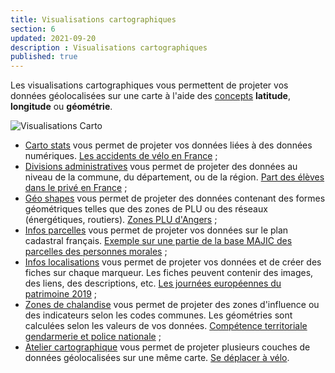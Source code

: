 ```yaml
---
title: Visualisations cartographiques
section: 6
updated: 2021-09-20
description : Visualisations cartographiques
published: true
---
```


Les visualisations cartographiques vous permettent de projeter vos données géolocalisées sur une carte à l'aide des [concepts](./user-guide-backoffice/concept) **latitude**, **longitude** ou **géométrie**.

![Visualisations Carto](./images/user-guide-backoffice/visu-carto.jpg)

* [Carto stats](./user-guide-backoffice/carto-stats) vous permet de projeter vos données liées à des données numériques. [Les accidents de vélo en France](https://opendata.koumoul.com/reuses/cartographie-des-accidents-de-velo)&nbsp;;
* [Divisions administratives](./user-guide-backoffice/div-admin) vous permet de projeter des données au niveau de la commune, du département, ou de la région. [Part des élèves dans le privé en France](https://opendata.koumoul.com/reuses/ratio-public-prive-du-nombre-d'eleves-dans-les-ecoles-par-commune)&nbsp;;
* [Géo shapes](./user-guide-backoffice/geo-shapes) vous permet de projeter des données contenant des formes géométriques telles que des zones de PLU ou des réseaux (énergétiques, routiers). [Zones PLU d'Angers](https://opendata.koumoul.com/reuses/plu-zone-urba-angers-loire-metropole)&nbsp;;
* [Infos parcelles](./user-guide-backoffice/infos-parcelles) vous permet de projeter vos données sur le plan cadastral français. [Exemple sur une partie de la base MAJIC des parcelles des personnes morales](https://opendata.koumoul.com/reuses/carte-des-parcelles-des-personnes-morales-majic)&nbsp;;
* [Infos localisations](./user-guide-backoffice/infos-localisations) vous permet de projeter vos données et de créer des fiches sur chaque marqueur. Les fiches peuvent contenir des images, des liens, des descriptions, etc. [Les journées européennes du patrimoine 2019](https://opendata.koumoul.com/reuses/carte-des-evenements-des-journees-europeennes-du-patrimoine-en-france-2019)&nbsp;;
* [Zones de chalandise](./user-guide-backoffice/catchment-area) vous permet de projeter des zones d'influence ou des indicateurs selon les codes communes. Les géométries sont calculées selon les valeurs de vos données. [Compétence territoriale gendarmerie et police nationale](https://opendata.koumoul.com/reuses/competence-territoriale-gendarmerie-et-police-nationales)&nbsp;;
* [Atelier cartographique](./user-guide-backoffice/carto-workshop) vous permet de projeter plusieurs couches de données géolocalisées sur une même carte. [Se déplacer à vélo](https://opendata.koumoul.com/reuses/se-deplacer-a-velo).
